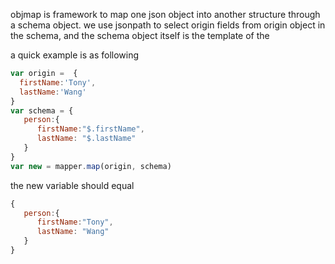 objmap is framework to map one json object into another structure through a schema object.
we use jsonpath to select origin fields from origin object in the schema, and the schema object itself is the template of the 

a quick example is as following
```javascript
var origin =  {
  firstName:'Tony',
  lastName:'Wang'
}
var schema = {
   person:{
      firstName:"$.firstName",
      lastName: "$.lastName"
   }
}
var new = mapper.map(origin, schema)
```
the new variable should equal

```javascript
{
   person:{
      firstName:"Tony",
      lastName: "Wang"
   }
}
```

